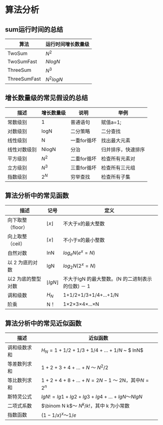 # 算法分析

## sum运行时间的总结

| 算法         | 运行时间增长数量级 |
| ------------ | ------------------ |
| TwoSum       | $N ^ 2$            |
| TwoSumFast   | $NlogN$            |
| ThreeSum     | $N^3$              |
| ThreeSumFast | $N^2logN$          |

## 增长数量级的常见假设的总结

| 描述         | 增长数量级 | 说明        | 举例               |
| ------------ | ---------- | ----------- | ------------------ |
| 常数级别     | 1          | 普通语句    | 赋值a=1;           |
| 对数级别     | logN       | 二分策略    | 二分查找           |
| 线性级别     | N          | 一重for循坏 | 找出最大元素       |
| 线性对数级别 | NlogN      | 分治        | 归并排序，快速排序 |
| 平方级别     | $N^2$      | 二重for循坏 | 检查所有元素对     |
| 立方级别     | $N^3$      | 三重for循坏 | 检查所有三元组     |
| 指数级别     | $2^N$      | 穷举查找    | 检查所有子集       |



## 算法分析中的常见函数

| 描述              | 记号 | 定义 |
| ----------------- | ---- | ---- |
| 向下取整（floor） | $\lfloor x \rfloor$ | 不大于x的最大整数 |
| 向上取整（ceil）  | $\lceil x \rceil$ | 不小于x的最小整数 |
| 自然对数 | lnN | $log_eN(e^x=N)$ |
| 以 2 为底的对数 | lgN | $log_2N(2^x=N)$ |
| 以2 为底的整型对数 | $\lfloor lgN \rfloor$ | 不大于lgN 的最大整数。(N 的二进制表示的位数) － 1 |
| 调和级数 | $H_N$ | 1+1/2+1/3+1/4+...+1/N |
| 阶乘 | N！ | 1×2×3×4×...×N |



## 算法分析中的常见近似函数

| 描述         | 近似函数                                 |
| ------------ | ---------------------------------------- |
| 调和级数求和 | $H_N=1+1/2+1/3+1/4+…+1/N$ ~ $ lnN$       |
| 等差数列求和 | $1+2+3+4+…+N$ ～ $N^2/2$                 |
| 等比数列求和 | $1+2+4+8+…+N=2N-1$ ～ 2N，其中$N=2^n$    |
| 斯特灵公式   | $lgN!=lg1+lg2+lg3+lg4+…+lgN ～ NlgN$     |
| 二项式系数   | $\binom N k$～ $N^k/k!$，其中 k 为小常数 |
| 指数函数     | $(1-1/x)^x ～ 1/e$                       |

